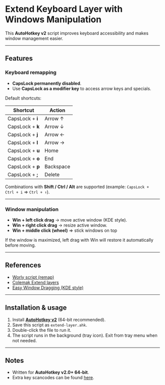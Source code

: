 # Extend Keyboard Layer with Windows Manipulation

This **AutoHotkey v2** script improves keyboard accessibility and makes window management easier.

---

## Features

### Keyboard remapping
- **CapsLock permanently disabled**.
- Use **CapsLock as a modifier key** to access arrow keys and specials.

Default shortcuts:

| Shortcut            | Action         |
|---------------------|----------------|
| CapsLock + **i**    | Arrow ↑        |
| CapsLock + **k**    | Arrow ↓        |
| CapsLock + **j**    | Arrow ←        |
| CapsLock + **l**    | Arrow →        |
| CapsLock + **u**    | Home           |
| CapsLock + **o**    | End            |
| CapsLock + **p**    | Backspace      |
| CapsLock + **;**    | Delete         |

Combinations with **Shift / Ctrl / Alt** are supported (example: `CapsLock + Ctrl + i` ⇒ `Ctrl + ↑`).

---

### Window manipulation
- **Win + left click drag** → move active window (KDE style).  
- **Win + right click drag** → resize active window.
- **Win + middle click (wheel)** => stick windows on top

If the window is maximized, left drag with Win will restore it automatically before moving.

---

## References
- [Worly script (remap)](https://www.autohotkey.com/boards/viewtopic.php?t=67202)  
- [Colemak Extend layers](https://colemakmods.github.io/ergonomic-mods/extend.html)  
- [Easy Window Dragging (KDE style)](https://www.autohotkey.com/docs/v2/scripts/index.htm#EasyWindowDrag_(KDE))  

---

## Installation & usage
1. Install **[AutoHotkey v2](https://www.autohotkey.com/)** (64-bit recommended).  
2. Save this script as `extend-layer.ahk`.  
3. Double-click the file to run it.  
4. The script runs in the background (tray icon). Exit from tray menu when not needed.  

---

## Notes
- Written for **AutoHotkey v2.0+ 64-bit**.  
- Extra key scancodes can be found [here](https://forum.colemak.com/topic/1467-dreymars-big-bag-of-keyboard-tricks-pklwindows-edition/p5/).
